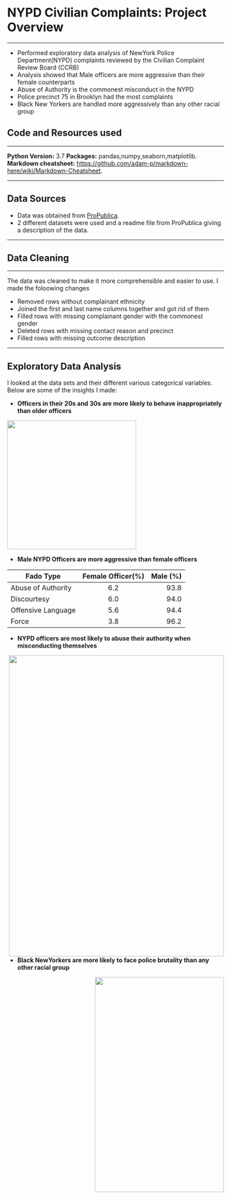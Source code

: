 
# NYPD Civilian Complaints: Project Overview
***
* Performed exploratory data analysis of NewYork Police Department(NYPD) complaints reviewed by the Civilian Complaint Review Board (CCRB)
* Analysis showed that Male officers are more aggressive than their female counterparts
* Abuse of Authority is the commonest misconduct in the NYPD
* Police precinct 75 in Brooklyn had the most complaints  
* Black New Yorkers are handled more aggressively than any other racial group

## Code and Resources used
***
**Python Version:** 3.7
**Packages:** pandas,numpy,seaborn,matplotlib.
**Markdown cheatsheet:** https://github.com/adam-p/markdown-here/wiki/Markdown-Cheatsheet.
***
## Data Sources
* Data was obtained from [ProPublica](https://www.propublica.org/article/nypd-civilian-complaint-review-board-editors-note).
* 2 different datasets were used and a readme file from ProPublica giving a description of the data.
***
## Data Cleaning
***
The data was cleaned to make it more comprehensible and easier to use. I made the foloowing changes
* Removed rows without complainant ethnicity
* Joined the first and last name columns together and got rid of them
* Filled rows with missing complainant gender with the commonest gender
* Deleted rows with missing contact reason and precinct
* Filled rows with missing outcome description
***
## Exploratory Data Analysis
I looked at the data sets and their different various categorical variables.
Below are some of the insights I made:

* **Officers in their 20s and 30s are more likely to behave inappropriately than older officers**
<img src="https://user-images.githubusercontent.com/58377262/89234537-23e9b500-d5e4-11ea-865b-a4d1376d2354.png" height=300 width=300 align=center>
 

* **Male NYPD Officers are more aggressive than female officers**

| Fado Type          | Female Officer(%) | Male (%) |
| ------------------ |:-----------------:| --------:|
| Abuse of Authority | 6.2               |   93.8   |
|        Discourtesy | 6.0               |   94.0   |
| Offensive Language | 5.6               |   94.4   |
|              Force | 3.8               |   96.2   |

* **NYPD officers are most likely to abuse their authority when misconducting themselves**

<img src="https://user-images.githubusercontent.com/58377262/89235674-8c399600-d5e6-11ea-960f-497f35463ee9.png" width=500 height= 700 align=right>
 

* **Black NewYorkers are more likely to face police brutality than any other racial group**
<img src="https://user-images.githubusercontent.com/58377262/89235925-23065280-d5e7-11ea-8fc2-a239b3c978ca.png" height=500 width=300 align=right>

